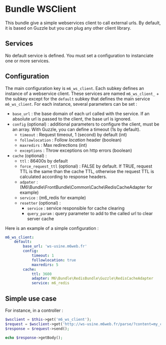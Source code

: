 # Bundle WSClient

This bundle give a simple webservices client to call external urls. By default, it is based on Guzzle but you can plug any other client library.

## Services

No default service is defined. You must set a configuration to instanciate one or more services.

## Configuration

The main configuration key is `m6_ws_client`. Each subkey defines an instance of a webservice client. These services are named `m6_ws_client_` + the subkey except for the `default` subkey that defines the main service `m6_ws_client`. For each instance, several parameters can be set :

  * `base_url` : the base domain of each url called with the service. If an absolute url is passed to the client, the base url is ignored.
  * `config` (optional) : additional parameters to configure the client, must be an array. With Guzzle, you can define a timeout (1s by default).
    * `timeout` : Request timeout, 1 (second) by default (int)
    * `followlocation` : Follow _location_ header (boolean)
    * `maxredirs` : Max redirections (int)
    * `exceptions` : Throw exceptions on http errors (boolean)
  * `cache` (optional) :
    * `ttl` : 86400s by default
    * `force_request_ttl` (optional) : FALSE by default. If TRUE, request TTL is the same than the cache TTL, otherwise the request TTL is calculated according to response headers.
    * `adpater` : (M6\Bundle\FrontBundle\Common\Cache\RedisCacheAdapter for example)
    * `service` : (m6_redis for example)
    * `resetter` (optional) :
      * `service` : service responsible for cache clearing
      * `query_param` : query parameter to add to the called url to clear server cache

Here is an example of a simple configuration :

```yaml
m6_ws_client:
    default:
        base_url: 'ws-usine.m6web.fr'
        config:
            timeout: 1
            followlocation: true
            maxredirs: 5
        cache:
            ttl: 3600
            adapter: M6\Bundle\RedisBundle\Guzzle\RedisCacheAdapter
            service: m6_redis
```

## Simple use case

For instance, in a controller :

```php
$wsclient = $this->get('m6_ws_client');
$request = $wsclient->get('http://ws-usine.m6web.fr/parse/?content=my_content');
$response = $request->send();

echo $response->getBody();
```